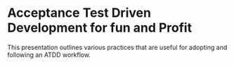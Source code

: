 # Acceptance Test Driven Development for fun and Profit

This presentation outlines various practices that are useful for adopting and following an ATDD workflow.
